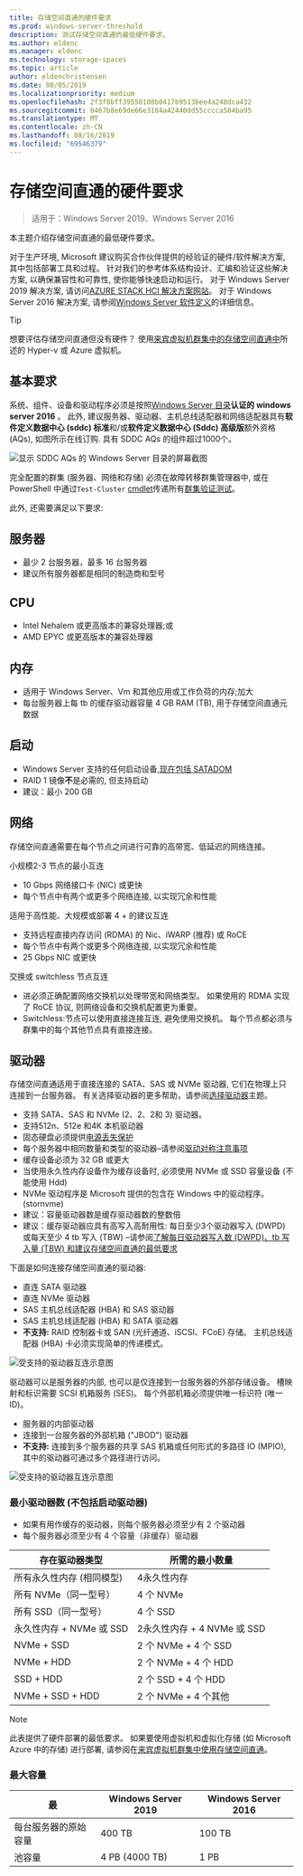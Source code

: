 ```yaml
---
title: 存储空间直通的硬件要求
ms.prod: windows-server-threshold
description: 测试存储空间直通的最低硬件要求。
ms.author: eldenc
ms.manager: eldenc
ms.technology: storage-spaces
ms.topic: article
author: eldenchristensen
ms.date: 08/05/2019
ms.localizationpriority: medium
ms.openlocfilehash: 2f3f8bff39550108b0417b9513bee4a248dca432
ms.sourcegitcommit: 0467b8e69de66e3184a42440dd55cccca584ba95
ms.translationtype: MT
ms.contentlocale: zh-CN
ms.lasthandoff: 08/16/2019
ms.locfileid: "69546379"
---
```

# <a name="storage-spaces-direct-hardware-requirements"></a>存储空间直通的硬件要求

> 适用于：Windows Server 2019、Windows Server 2016

本主题介绍存储空间直通的最低硬件要求。

对于生产环境, Microsoft 建议购买合作伙伴提供的经验证的硬件/软件解决方案, 其中包括部署工具和过程。 针对我们的参考体系结构设计、汇编和验证这些解决方案, 以确保兼容性和可靠性, 使你能够快速启动和运行。 对于 Windows Server 2019 解决方案, 请访问[AZURE STACK HCI 解决方案网站](https://azure.microsoft.com/overview/azure-stack/hci)。 对于 Windows Server 2016 解决方案, 请参阅[Windows Server 软件定义](https://microsoft.com/wssd)的详细信息。

   > [!TIP]
   > 想要评估存储空间直通但没有硬件？ 使用[来宾虚拟机群集中的存储空间直通中](storage-spaces-direct-in-vm.md)所述的 Hyper-v 或 Azure 虚拟机。

## <a name="base-requirements"></a>基本要求

系统、组件、设备和驱动程序必须是按照[Windows Server 目录](https://www.windowsservercatalog.com)**认证的 windows server 2016** 。 此外, 建议服务器、驱动器、主机总线适配器和网络适配器具有**软件定义数据中心 (sddc) 标准**和/或**软件定义数据中心 (Sddc) 高级版**额外资格 (AQs), 如图所示在线订购. 具有 SDDC AQs 的组件超过1000个。

![显示 SDDC AQs 的 Windows Server 目录的屏幕截图](media/hardware-requirements/sddc-aqs.png)

完全配置的群集 (服务器、网络和存储) 必须在故障转移群集管理器中, 或在 PowerShell 中通过`Test-Cluster` [cmdlet](https://docs.microsoft.com/powershell/module/failoverclusters/test-cluster?view=win10-ps)传递所有[群集验证测试](https://technet.microsoft.com/library/cc732035(v=ws.10).aspx)。

此外, 还需要满足以下要求:

## <a name="servers"></a>服务器

- 最少 2 台服务器，最多 16 台服务器
- 建议所有服务器都是相同的制造商和型号

## <a name="cpu"></a>CPU

- Intel Nehalem 或更高版本的兼容处理器;或
- AMD EPYC 或更高版本的兼容处理器

## <a name="memory"></a>内存

- 适用于 Windows Server、Vm 和其他应用或工作负荷的内存;加大
- 每台服务器上每 tb 的缓存驱动器容量 4 GB RAM (TB), 用于存储空间直通元数据

## <a name="boot"></a>启动

- Windows Server 支持的任何启动设备,[现在包括 SATADOM](https://cloudblogs.microsoft.com/windowsserver/2017/08/30/announcing-support-for-satadom-boot-drives-in-windows-server-2016/)
- RAID 1 镜像**不**是必需的, 但支持启动
- 建议：最小 200 GB

## <a name="networking"></a>网络

存储空间直通需要在每个节点之间进行可靠的高带宽、低延迟的网络连接。  

小规模2-3 节点的最小互连
- 10 Gbps 网络接口卡 (NIC) 或更快
- 每个节点中有两个或更多个网络连接, 以实现冗余和性能

适用于高性能、大规模或部署 4 + 的建议互连 
- 支持远程直接内存访问 (RDMA) 的 Nic、iWARP (推荐) 或 RoCE
- 每个节点中有两个或更多个网络连接, 以实现冗余和性能
- 25 Gbps NIC 或更快

交换或 switchless 节点互连
- 进必须正确配置网络交换机以处理带宽和网络类型。  如果使用的 RDMA 实现了 RoCE 协议, 则网络设备和交换机配置更为重要。 
- Switchless:节点可以使用直接连接互连, 避免使用交换机。  每个节点都必须与群集中的每个其他节点具有直接连接。


## <a name="drives"></a>驱动器

存储空间直通适用于直接连接的 SATA、SAS 或 NVMe 驱动器, 它们在物理上只连接到一台服务器。 有关选择驱动器的更多帮助，请参阅[选择驱动器](choosing-drives.md)主题。

- 支持 SATA、SAS 和 NVMe (2、2、2和 3) 驱动器。
- 支持512n、512e 和4K 本机驱动器
- 固态硬盘必须提供[电源丢失保护](https://blogs.technet.microsoft.com/filecab/2016/11/18/dont-do-it-consumer-ssd/)
- 每个服务器中相同数量和类型的驱动器–请参阅[驱动对称注意事项](drive-symmetry-considerations.md)
- 缓存设备必须为 32 GB 或更大
- 当使用永久性内存设备作为缓存设备时, 必须使用 NVMe 或 SSD 容量设备 (不能使用 Hdd)
- NVMe 驱动程序是 Microsoft 提供的包含在 Windows 中的驱动程序。 (stornvme)
- 建议：容量驱动器数是缓存驱动器数的整数倍
- 建议：缓存驱动器应具有高写入高耐用性: 每日至少3个驱动器写入 (DWPD) 或每天至少 4 tb 写入 (TBW) –请参阅[了解每日驱动器写入数 (DWPD)、tb 写入量 (TBW) 和建议存储空间直通的最低要求](https://blogs.technet.microsoft.com/filecab/2017/08/11/understanding-dwpd-tbw/)

下面是如何连接存储空间直通的驱动器:

- 直连 SATA 驱动器
- 直连 NVMe 驱动器
- SAS 主机总线适配器 (HBA) 和 SAS 驱动器
- SAS 主机总线适配器 (HBA) 和 SATA 驱动器
- **不支持:** RAID 控制器卡或 SAN (光纤通道、iSCSI、FCoE) 存储。 主机总线适配器 (HBA) 卡必须实现简单的传递模式。

![受支持的驱动器互连示意图](media/hardware-requirements/drive-interconnect-support-1.png)

驱动器可以是服务器的内部, 也可以是仅连接到一台服务器的外部存储设备。 槽映射和标识需要 SCSI 机箱服务 (SES)。 每个外部机箱必须提供唯一标识符 (唯一 ID)。

- 服务器的内部驱动器
- 连接到一台服务器的外部机箱 ("JBOD") 驱动器
- **不支持:** 连接到多个服务器的共享 SAS 机箱或任何形式的多路径 IO (MPIO), 其中的驱动器可通过多个路径进行访问。

![受支持的驱动器互连示意图](media/hardware-requirements/drive-interconnect-support-2.png)

### <a name="minimum-number-of-drives-excludes-boot-drive"></a>最小驱动器数 (不包括启动驱动器)

- 如果有用作缓存的驱动器，则每个服务器必须至少有 2 个驱动器
- 每个服务器必须至少有 4 个容量（非缓存）驱动器

| 存在驱动器类型   | 所需的最小数量 |
|-----------------------|-------------------------|
| 所有永久性内存 (相同模型) | 4永久性内存 |
| 所有 NVMe（同一型号） | 4 个 NVMe                  |
| 所有 SSD（同一型号）  | 4 个 SSD                   |
| 永久性内存 + NVMe 或 SSD | 2永久性内存 + 4 NVMe 或 SSD |
| NVMe + SSD            | 2 个 NVMe + 4 个 SSD          |
| NVMe + HDD            | 2 个 NVMe + 4 个 HDD          |
| SSD + HDD             | 2 个 SSD + 4 个 HDD           |
| NVMe + SSD + HDD      | 2 个 NVMe + 4 个其他       |

   >[!NOTE]
   > 此表提供了硬件部署的最低要求。 如果要使用虚拟机和虚拟化存储 (如 Microsoft Azure 中的存储) 进行部署, 请参阅在[来宾虚拟机群集中使用存储空间直通](storage-spaces-direct-in-vm.md)。

### <a name="maximum-capacity"></a>最大容量

| 最                | Windows Server 2019  | Windows Server 2016  |
| ---                     | ---------            | ---------            |
| 每台服务器的原始容量 | 400 TB               | 100 TB               |
| 池容量           | 4 PB (4000 TB)      | 1 PB                 |
